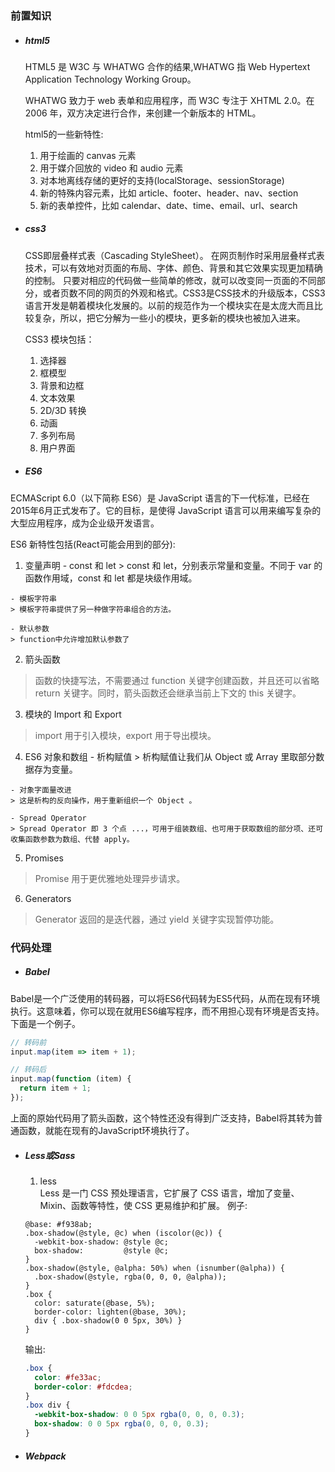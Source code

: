 ### 前置知识
- ##### html5   
  HTML5 是 W3C 与 WHATWG 合作的结果,WHATWG 指 Web Hypertext Application Technology Working Group。

  WHATWG 致力于 web 表单和应用程序，而 W3C 专注于 XHTML 2.0。在 2006 年，双方决定进行合作，来创建一个新版本的 HTML。

  html5的一些新特性:
  1. 用于绘画的 canvas 元素
  2. 用于媒介回放的 video 和 audio 元素
  3. 对本地离线存储的更好的支持(localStorage、sessionStorage)
  4. 新的特殊内容元素，比如 article、footer、header、nav、section
  5. 新的表单控件，比如 calendar、date、time、email、url、search

- ##### css3   
  CSS即层叠样式表（Cascading StyleSheet）。 在网页制作时采用层叠样式表技术，可以有效地对页面的布局、字体、颜色、背景和其它效果实现更加精确的控制。 只要对相应的代码做一些简单的修改，就可以改变同一页面的不同部分，或者页数不同的网页的外观和格式。CSS3是CSS技术的升级版本，CSS3语言开发是朝着模块化发展的。以前的规范作为一个模块实在是太庞大而且比较复杂，所以，把它分解为一些小的模块，更多新的模块也被加入进来。

  CSS3 模块包括：
  1. 选择器
  2. 框模型
  3. 背景和边框
  4. 文本效果
  5. 2D/3D 转换
  6. 动画
  7. 多列布局
  8. 用户界面

- ##### ES6
ECMAScript 6.0（以下简称 ES6）是 JavaScript 语言的下一代标准，已经在2015年6月正式发布了。它的目标，是使得 JavaScript 语言可以用来编写复杂的大型应用程序，成为企业级开发语言。

  ES6 新特性包括(React可能会用到的部分):
  1. 变量声明
    - const 和 let
    > const 和 let，分别表示常量和变量。不同于 var 的函数作用域，const 和 let 都是块级作用域。

    - 模板字符串
    > 模板字符串提供了另一种做字符串组合的方法。

    - 默认参数
    > function中允许增加默认参数了

  2. 箭头函数
  > 函数的快捷写法，不需要通过 function 关键字创建函数，并且还可以省略 return 关键字。同时，箭头函数还会继承当前上下文的 this 关键字。

  3. 模块的 Import 和 Export
  > import 用于引入模块，export 用于导出模块。

  4. ES6 对象和数组
    - 析构赋值
    > 析构赋值让我们从 Object 或 Array 里取部分数据存为变量。

    - 对象字面量改进
    > 这是析构的反向操作，用于重新组织一个 Object 。

    - Spread Operator
    > Spread Operator 即 3 个点 ...，可用于组装数组、也可用于获取数组的部分项、还可收集函数参数为数组、代替 apply。

  5. Promises
  > Promise 用于更优雅地处理异步请求。

  6. Generators
  > Generator 返回的是迭代器，通过 yield 关键字实现暂停功能。

### 代码处理
- ##### Babel   
Babel是一个广泛使用的转码器，可以将ES6代码转为ES5代码，从而在现有环境执行。这意味着，你可以现在就用ES6编写程序，而不用担心现有环境是否支持。下面是一个例子。
``` javascript
// 转码前
input.map(item => item + 1);

// 转码后
input.map(function (item) {
  return item + 1;
});
```
上面的原始代码用了箭头函数，这个特性还没有得到广泛支持，Babel将其转为普通函数，就能在现有的JavaScript环境执行了。

- ##### Less或Sass   
  1. less   
  Less 是一门 CSS 预处理语言，它扩展了 CSS 语言，增加了变量、Mixin、函数等特性，使 CSS 更易维护和扩展。
  例子:
  ``` less
  @base: #f938ab;
  .box-shadow(@style, @c) when (iscolor(@c)) {
    -webkit-box-shadow: @style @c;
    box-shadow:         @style @c;
  }
  .box-shadow(@style, @alpha: 50%) when (isnumber(@alpha)) {
    .box-shadow(@style, rgba(0, 0, 0, @alpha));
  }
  .box {
    color: saturate(@base, 5%);
    border-color: lighten(@base, 30%);
    div { .box-shadow(0 0 5px, 30%) }
  }
  ```
  输出:
  ``` css
  .box {
    color: #fe33ac;
    border-color: #fdcdea;
  }
  .box div {
    -webkit-box-shadow: 0 0 5px rgba(0, 0, 0, 0.3);
    box-shadow: 0 0 5px rgba(0, 0, 0, 0.3);
  }
  ```


- ##### Webpack   
